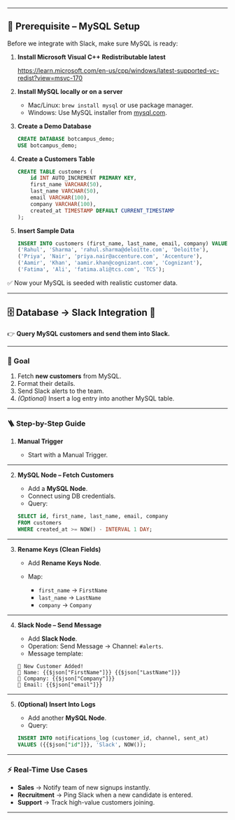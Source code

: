 
---

## 🔧 Prerequisite – MySQL Setup

Before we integrate with Slack, make sure MySQL is ready:

1. **Install Microsoft Visual C++ Redistributable latest**
    
    https://learn.microsoft.com/en-us/cpp/windows/latest-supported-vc-redist?view=msvc-170

2. **Install MySQL locally or on a server**

   * Mac/Linux: `brew install mysql` or use package manager.
   * Windows: Use MySQL installer from [mysql.com](https://dev.mysql.com/downloads/installer/).

3. **Create a Demo Database**

   ```sql
   CREATE DATABASE botcampus_demo;
   USE botcampus_demo;
   ```

4. **Create a Customers Table**

   ```sql
   CREATE TABLE customers (
       id INT AUTO_INCREMENT PRIMARY KEY,
       first_name VARCHAR(50),
       last_name VARCHAR(50),
       email VARCHAR(100),
       company VARCHAR(100),
       created_at TIMESTAMP DEFAULT CURRENT_TIMESTAMP
   );
   ```

5. **Insert Sample Data**

   ```sql
   INSERT INTO customers (first_name, last_name, email, company) VALUES
   ('Rahul', 'Sharma', 'rahul.sharma@deloitte.com', 'Deloitte'),
   ('Priya', 'Nair', 'priya.nair@accenture.com', 'Accenture'),
   ('Aamir', 'Khan', 'aamir.khan@cognizant.com', 'Cognizant'),
   ('Fatima', 'Ali', 'fatima.ali@tcs.com', 'TCS');
   ```

✅ Now your MySQL is seeded with realistic customer data.

---

## 🗄️ Database → Slack Integration 🚀

👉 **Query MySQL customers and send them into Slack.**

---

### 🎯 Goal

1. Fetch **new customers** from MySQL.
2. Format their details.
3. Send Slack alerts to the team.
4. *(Optional)* Insert a log entry into another MySQL table.

---

### 🪜 Step-by-Step Guide

1. **Manual Trigger**

   * Start with a Manual Trigger.

---

2. **MySQL Node – Fetch Customers**

   * Add a **MySQL Node**.
   * Connect using DB credentials.
   * Query:

   ```sql
   SELECT id, first_name, last_name, email, company
   FROM customers
   WHERE created_at >= NOW() - INTERVAL 1 DAY;
   ```

---

3. **Rename Keys (Clean Fields)**

   * Add **Rename Keys Node**.
   * Map:

     * `first_name` → `FirstName`
     * `last_name` → `LastName`
     * `company` → `Company`

---

4. **Slack Node – Send Message**

   * Add **Slack Node**.
   * Operation: Send Message → Channel: `#alerts`.
   * Message template:

   ```
   🎉 New Customer Added!  
   👤 Name: {{$json["FirstName"]}} {{$json["LastName"]}}  
   🏢 Company: {{$json["Company"]}}  
   📧 Email: {{$json["email"]}}
   ```

---

5. **(Optional) Insert Into Logs**

   * Add another **MySQL Node**.
   * Query:

   ```sql
   INSERT INTO notifications_log (customer_id, channel, sent_at)
   VALUES ({{$json["id"]}}, 'Slack', NOW());
   ```

---

### ⚡ Real-Time Use Cases

* **Sales** → Notify team of new signups instantly.
* **Recruitment** → Ping Slack when a new candidate is entered.
* **Support** → Track high-value customers joining.

---
